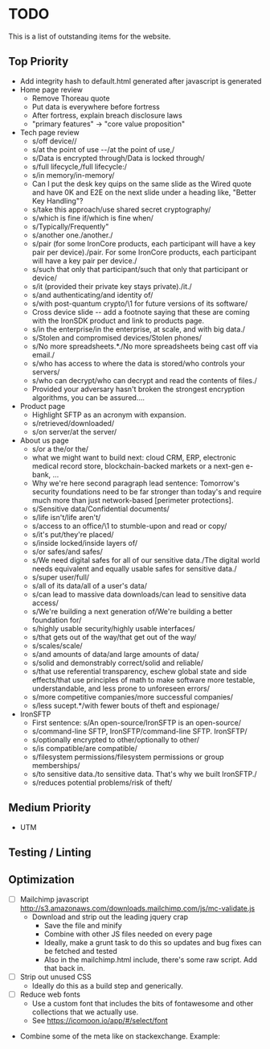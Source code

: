 # TODO

This is a list of outstanding items for the website.

## Top Priority

- Add integrity hash to default.html generated after javascript is generated
- Home page review
    - Remove Thoreau quote
    - Put data is everywhere before fortress
    - After fortress, explain breach disclosure laws
    - "primary features" -> "core value proposition"
- Tech page review
    - s/off device//
    - s/at the point of use --/at the point of use,/
    - s/Data is encrypted through/Data is locked through/
    - s/full lifecycle,/full lifecycle:/
    - s/in memory/in-memory/
    - Can I put the desk key quips on the same slide as the Wired quote and have 0K and E2E on the next slide under a heading like, "Better Key Handling"?
    - s/take this approach/use shared secret cryptography/
    - s/which is fine if/which is fine when/
    - s/Typically/Frequently"
    - s/another one./another./
    - s/pair (for some IronCore products, each participant will have a key pair per device)./pair. For some IronCore products, each participant will have a key pair per device./
    - s/such that only that participant/such that only that participant or device/
    - s/it (provided their private key stays private)./it./
    - s/and authenticating/and identity of/
    - s/with post-quantum crypto/\1 for future versions of its software/
    - Cross device slide -- add a footnote saying that these are coming with the IronSDK product and link to products page.
    - s/in the enterprise/in the enterprise, at scale, and with big data./
    - s/Stolen and compromised devices/Stolen phones/
    - s/No more spreadsheets.*./No more spreadsheets being cast off via email./
    - s/who has access to where the data is stored/who controls your servers/
    - s/who can decrypt/who can decrypt and read the contents of files./
    - Provided your adversary hasn't broken the strongest encryption algorithms, you can be assured....
- Product page
    - Highlight SFTP as an acronym with expansion.
    - s/retrieved/downloaded/
    - s/on server/at the server/
- About us page
    - s/or a the/or the/
    - what we might want to build next: cloud CRM, ERP, electronic medical record store, blockchain-backed markets or a next-gen e-bank, ...
    - Why we're here second paragraph lead sentence: Tomorrow's security foundations need to be far stronger than today's and require much more than just network-based [perimeter protections].
    - s/Sensitive data/Confidential documents/
    - s/life isn't/life aren't/
    - s/access to an office/\1 to stumble-upon and read or copy/
    - s/it's put/they're placed/
    - s/inside locked/inside layers of/
    - s/or safes/and safes/
    - s/We need digital safes for all of our sensitive data./The digital world needs equivalent and equally usable safes for sensitive data./
    - s/super user/full/
    - s/all of its data/all of a user's data/
    - s/can lead to massive data downloads/can lead to sensitive data access/
    - s/We're building a next generation of/We're building a better foundation for/
    - s/highly usable security/highly usable interfaces/
    - s/that gets out of the way/that get out of the way/
    - s/scales/scale/
    - s/and amounts of data/and large amounts of data/
    - s/solid and demonstrably correct/solid and reliable/
    - s/that use referential transparency, eschew global state and side effects/that use principles of math  to make software more testable, understandable, and less prone to unforeseen errors/
    - s/more competitive companies/more successful companies/
    - s/less sucept.*/with fewer bouts of theft and espionage/
- IronSFTP
    - First sentence: s/An open-source/IronSFTP is an open-source/
    - s/command-line SFTP, IronSFTP/command-line SFTP. IronSFTP/
    - s/optionally encrypted to other/optionally to other/
    - s/is compatible/are compatible/
    - s/filesystem permissions/filesystem permissions or group memberships/
    - s/to sensitive data./to sensitive data. That's why we built IronSFTP./
    - s/reduces potential problems/risk of theft/


## Medium Priority

- UTM

## Testing / Linting


## Optimization

- [ ] Mailchimp javascript http://s3.amazonaws.com/downloads.mailchimp.com/js/mc-validate.js
    - Download and strip out the leading jquery crap
        - Save the file and minify
        - Combine with other JS files needed on every page
        - Ideally, make a grunt task to do this so updates and bug fixes can be fetched and tested
        - Also in the mailchimp.html include, there's some raw script.  Add that back in.
- [ ] Strip out unused CSS
    - Ideally do this as a build step and generically.
- [ ] Reduce web fonts
    - Use a custom font that includes the bits of fontawesome and other collections that we actually use.
    - See https://icomoon.io/app/#/select/font
- Combine some of the meta like on stackexchange.  Example:

    <meta name="twitter:description" property="og:description" itemprop="description" content="It ..." />

